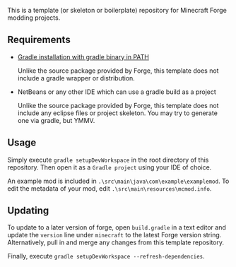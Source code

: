 This is a template (or skeleton or boilerplate) repository for Minecraft Forge modding projects.

## Requirements
* [Gradle installation with gradle binary in PATH](http://www.gradle.org/installation)

	Unlike the source package provided by Forge, this template does not include a gradle wrapper or distribution.

* NetBeans or any other IDE which can use a gradle build as a project

	Unlike the source package provided by Forge, this template does not include any eclipse files or project skeleton. You may try to generate one via gradle, but YMMV.

## Usage
Simply execute `gradle setupDevWorkspace` in the root directory of this repository. Then open it as a `Gradle project` using your IDE of choice.

An example mod is included in `.\src\main\java\com\example\examplemod`. To edit the metadata of your mod, edit `.\src\main\resources\mcmod.info`.

## Updating
To update to a later version of forge, open `build.gradle` in a text editor and update the `version` line under `minecraft` to the latest Forge version string. Alternatively, pull in and merge any changes from this template repository.

Finally, execute `gradle setupDevWorkspace --refresh-dependencies`.